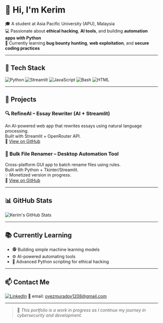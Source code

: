 # 👋 Hi, I'm Kerim

🎓 A student at Asia Pacific University (APU), Malaysia  
💻 Passionate about **ethical hacking**, **AI tools**, and building **automation apps with Python**  
🎯 Currently learning **bug bounty hunting**, **web exploitation**, and **secure coding practices**

---

## 🔧 Tech Stack

![Python](https://img.shields.io/badge/Python-3670A0?style=for-the-badge&logo=python&logoColor=white)
![Streamlit](https://img.shields.io/badge/Streamlit-FF4B4B?style=for-the-badge&logo=streamlit&logoColor=white)
![JavaScript](https://img.shields.io/badge/JavaScript-F7DF1E?style=for-the-badge&logo=javascript&logoColor=black)
![Bash](https://img.shields.io/badge/Bash-121011?style=for-the-badge&logo=gnu-bash&logoColor=white)
![HTML](https://img.shields.io/badge/HTML-E44D26?style=for-the-badge&logo=html5&logoColor=white)

---

## 🚀 Projects

### 🔍 RefineAI – Essay Rewriter (AI + Streamlit)
An AI-powered web app that rewrites essays using natural language processing.  
Built with Streamlit + OpenRouter API.  
📎 [View on GitHub](https://github.com/Kerim-AP/RefineAI)

### 🧾 Bulk File Renamer – Desktop Automation Tool
Cross-platform GUI app to batch rename files using rules.  
Built with Python + Tkinter/Streamlit.  
💡 Monetized version in progress.  
📎 [View on GitHub](https://github.com/Kerim-AP/Bulk-File-Renamer)

---

## 📊 GitHub Stats

![Kerim's GitHub Stats](https://github-readme-stats.vercel.app/api?username=Kerim-AP&show_icons=true&theme=tokyonight)

---

## 📚 Currently Learning

- 🕵️ Building simple machine learning models
- ⚙️ AI-powered automating tools
- 🧠 Advanced Python scripting for ethical hacking

---

## 📫 Contact Me

[![LinkedIn](https://img.shields.io/badge/LinkedIn-blue?logo=linkedin&style=flat)](https://www.linkedin.com/in/kerim-ovezmuradov-900710376)
📧 email: ovezmuradov1208@gmail.com  

---

> 🚧 *This portfolio is a work in progress as I continue my journey in cybersecurity and development.*
